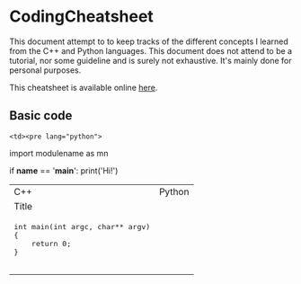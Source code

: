 # CodingCheatsheet

This document attempt to to keep tracks of the different concepts I learned from the C++ and Python languages. This document does not attend to be a tutorial, nor some guideline and is surely not exhaustive. It's mainly done for personal purposes.

This cheatsheet is available online [here](http://e-pot.xyz/CodingCheatsheet/).


## Basic code

<table>
  <tr>
    <td>C++</td> <td>Python</td>
  </tr>

  <tr>
    <td colspan="2">Title</td>
  </tr>
  <tr>
    <td><pre lang="cpp">
int main(int argc, char** argv)
{
    return 0;
}
    </pre></td>

    <td><pre lang="python">
import modulename as mn

if __name__ == '__main__':
    print('Hi!')
    </pre></td>
  </tr>
</table>
